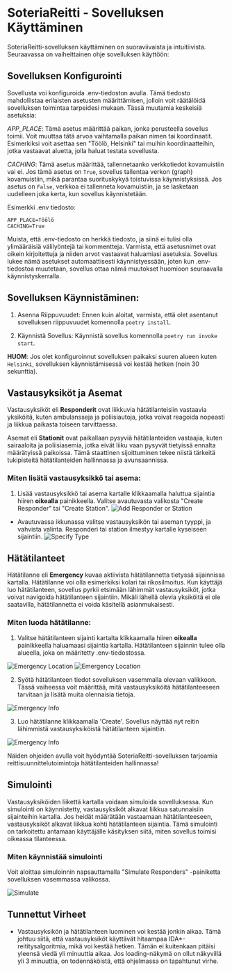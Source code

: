 # SoteriaReitti - Sovelluksen Käyttäminen

SoteriaReitti-sovelluksen käyttäminen on suoraviivaista ja intuitiivista. Seuraavassa on vaiheittainen ohje sovelluksen käyttöön:

## Sovelluksen Konfigurointi
Sovellusta voi konfiguroida .env-tiedoston avulla. Tämä tiedosto mahdollistaa erilaisten asetusten määrittämisen, jolloin voit räätälöidä sovelluksen toimintaa tarpeidesi mukaan. Tässä muutamia keskeisiä asetuksia:

_APP\_PLACE_: Tämä asetus määrittää paikan, jonka perusteella sovellus toimii. Voit muuttaa tätä arvoa vaihtamalla paikan nimen tai koordinaatit. Esimerkiksi voit asettaa sen "Töölö, Helsinki" tai muihin koordinaatteihin, jotka vastaavat aluetta, jolla haluat testata sovellusta.

_CACHING_: Tämä asetus määrittää, tallennetaanko verkkotiedot kovamuistiin vai ei. Jos tämä asetus on `True`, sovellus tallentaa verkon (graph) kovamuistiin, mikä parantaa suorituskykyä toistuvissa käynnistyksissä. Jos asetus on `False`, verkkoa ei tallenneta kovamuistiin, ja se lasketaan uudelleen joka kerta, kun sovellus käynnistetään.

Esimerkki .env tiedosto:

```
APP_PLACE=Töölö
CACHING=True
```

Muista, että .env-tiedosto on herkkä tiedosto, ja siinä ei tulisi olla ylimääräisiä välilyöntejä tai kommentteja. Varmista, että asetusnimet ovat oikein kirjoitettuja ja niiden arvot vastaavat haluamiasi asetuksia. Sovellus lukee nämä asetukset automaattisesti käynnistyessään, joten kun .env-tiedostoa muutetaan, sovellus ottaa nämä muutokset huomioon seuraavalla käynnistyskerralla.

## Sovelluksen Käynnistäminen:

1. Asenna Riippuvuudet:
   Ennen kuin aloitat, varmista, että olet asentanut sovelluksen riippuvuudet komennolla `poetry install`.

2. Käynnistä Sovellus:
   Käynnistä sovellus komennolla `poetry run invoke start`.

**HUOM**: Jos olet konfiguroinnut sovelluksen paikaksi suuren alueen kuten `Helsinki`, sovelluksen käynnistämisessä voi kestää hetken (noin 30 sekunttia).

## Vastausyksiköt ja Asemat


Vastausyksiköt eli **Responderit** ovat liikkuvia hätätilanteisiin vastaavia yksiköitä, kuten ambulansseja ja poliisiautoja, jotka voivat reagoida nopeasti ja liikkua paikasta toiseen tarvittaessa. 

Asemat eli **Stationit** ovat paikallaan pysyviä hätätilanteiden vastaajia, kuten sairaaloita ja poliisiasemia, jotka eivät liiku vaan pysyvät tietyissä ennalta määrätyissä paikoissa. Tämä staattinen sijoittuminen tekee niistä tärkeitä tukipisteitä hätätilanteiden hallinnassa ja avunsaannissa.

### Miten lisätä vastausyksikkö tai asema:

1.   Lisää vastausyksikkö tai asema kartalle klikkaamalla haluttua sijaintia hiiren **oikealla** painikkeella. Valitse avautuvasta valikosta "Create Responder" tai "Create Station".
![Add Responder or Station](./images/add_responder_1.png)

-   Avautuvassa ikkunassa valitse vastausyksikön tai aseman tyyppi, ja vahvista valinta. Responderi tai station ilmestyy kartalle kyseiseen sijaintiin.
![Specify Type](./images/add_responder_2.png)

## Hätätilanteet

Hätätilanne eli **Emergency** kuvaa aktiivista hätätilannetta tietyssä sijainnissa kartalla. Hätätilanne voi olla esimerkiksi kolari tai rikosilmoitus. Kun käyttäjä luo hätätilanteen, sovellus pyrkii etsimään lähimmät vastausyksiköt, jotka voivat navigoida hätätilanteen sijaintiin. Mikäli lähellä olevia yksiköitä ei ole saatavilla, hätätilannetta ei voida käsitellä asianmukaisesti.

### Miten luoda hätätilanne:

1. Valitse hätätilanteen sijainti kartalta klikkaamalla hiiren **oikealla** painikkeella haluamaasi sijaintia kartalla. Hätätilanteen sijainnin tulee olla alueella, joka on määritetty .env-tiedostossa.

![Emergency Location](./images/emergency_1.png)
![Emergency Location](./images/emergency_2.png)



2. Syötä hätätilanteen tiedot sovelluksen vasemmalla olevaan valikkoon. Tässä vaiheessa voit määrittää, mitä vastausyksiköitä hätätilanteeseen tarvitaan ja lisätä muita olennaisia tietoja.

![Emergency Info](./images/emergency_3.png)

3. Luo hätätilanne klikkaamalla 'Create'. Sovellus näyttää nyt reitin lähimmistä vastausyksiköistä hätätilanteen sijaintiin.

![Emergency Info](./images/emergency_4.png)

Näiden ohjeiden avulla voit hyödyntää SoteriaReitti-sovelluksen tarjoamia reittisuunnittelutoimintoja hätätilanteiden hallinnassa!

## Simulointi

Vastausyksiköiden liikettä kartalla voidaan simuloida sovelluksessa. Kun simulointi on käynnistetty, vastausyksiköt alkavat liikkua satunnaisiin sijainteihin kartalla. Jos heidät määrätään vastaamaan hätätilanteeseen, vastausyksiköt alkavat liikkua kohti hätätilanteen sijaintia. Tämä simulointi on tarkoitettu antamaan käyttäjälle käsityksen siitä, miten sovellus toimisi oikeassa tilanteessa.

### Miten käynnistää simulointi

Voit aloittaa simuloinnin napsauttamalla "Simulate Responders" -painiketta sovelluksen vasemmassa valikossa.

![Simulate](./images/simulate.png)

## Tunnettut Virheet

- Vastausyksikön ja hätätilanteen luominen voi kestää jonkin aikaa. Tämä johtuu siitä, että vastausyksiköt käyttävät hitaampaa IDA*-reititysalgoritmia, mikä voi kestää hetken. Tämän ei kuitenkaan pitäisi yleensä viedä yli minuuttia aikaa. Jos loading-näkymä on ollut näkyvillä yli 3 minuuttia, on todennäköistä, että ohjelmassa on tapahtunut virhe.
